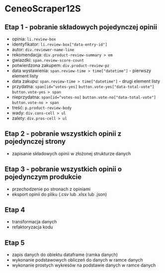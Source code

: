# CeneoScraper12S
## Etap 1 - pobranie składowych pojedynczej opinii
- opinia: `li.review-box`
- identyfikator: `li.review-box["data-entry-id"]`
- autor: `div.reviewer-name-line`
- rekomendacja: `div.product-review-summary > em`
- gwiazdki: `span.review-score-count`
- potwierdzona zakupem: `div.product-review-pz`
- data wystawienia: `span.review-time > time["datetime"]` - pierwszy element listy
- data zakupu: `span.review-time > time["datetime"]` - drugi element listy
- przydatna: `span[id=^votes-yes]`
             `button.vote-yes["data-total-vote"]`
             `button.vote-yes > span`
- nieprzydatna: `span[id=^votes-no]`
                `button.vote-no["data-total-vote"]`
                `button.vote-no > span`
- treść: `p.product-review-body`
- wady: `div.cons-cell > ul`
- zalety: `div.pros-cell > ul`
## Etap 2 - pobranie wszystkich opinii z pojedynczej strony
- zapisanie składowych opinii w złożonej strukturze danych
## Etap 3 - pobranie wszystkich opinii o pojedynczym produkcie
- przechodzenie po stronach z opiniami
- eksport opinii do pliku (.csv lub .xlsx lub .json)
## Etap 4
- transformacja danych
- refaktoryzacja kodu
## Etap 5
- zapis danych do obiektu dataframe (ramka danych)
- wykonanie podstawowych obliczeń do danych w ramce danych
- wykonanie prostych wykresów na podstawie danych w ramce danych